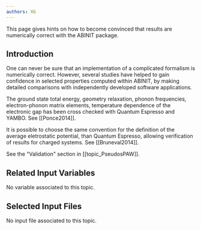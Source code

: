 ```yaml
---
authors: XG
---
```


<!--
This file is automatically generated by mksite.py. All changes will be lost.
Change the input yaml files or the python code

-->
This page gives hints on how to become convinced that results are numerically correct with the ABINIT package.

## Introduction

One can never be sure that an implementation of a complicated formalism is
numerically correct. However, several studies have helped to gain confidence
in selected properties computed within ABINIT, by making detailed comparisons
with independently developed software applications.

The ground state total energy, geometry relaxation, phonon frequencies,
electron-phonon matrix elements, temperature dependence of the electronic gap
has been cross checked with Quantum Espresso and YAMBO. See [[Ponce2014]].

It is possible to choose the same convention for the definition of the average
eletrostatic potential, than Quantum Espresso, allowing verification of
results for charged systems. See [[Bruneval2014]].

See the "Validation" section in [[topic_PseudosPAW]].



## Related Input Variables

No variable associated to this topic.

## Selected Input Files

No input file associated to this topic.

